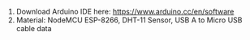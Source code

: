 1. Download Arduino IDE here: https://www.arduino.cc/en/software
2. Material: NodeMCU ESP-8266, DHT-11 Sensor, USB A to Micro USB cable data
